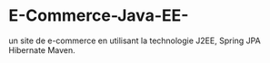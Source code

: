 # E-Commerce-Java-EE-

un site de e-commerce  en utilisant la technologie J2EE, Spring JPA Hibernate Maven.
